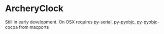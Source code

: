 # ArcheryClock

Still in early development. 
On OSX requires py-serial, py-pyobjc, py-pyobjc-cocoa from macports
